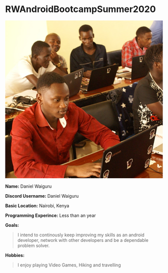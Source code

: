# RWAndroidBootcampSummer2020


![Daniel Waiguru image](/Image/daniel.jpg)

**Name:** Daniel Waiguru

**Discord Username:** Daniel Waiguru

**Basic Location:** Nairobi, Kenya

**Programming Experince:** Less than an year

**Goals:** 
>I intend to continously keep improving my skills as an android developer, network with other developers and be a dependable problem solver.

**Hobbies:** 
>I enjoy playing Video Games, Hiking and travelling

